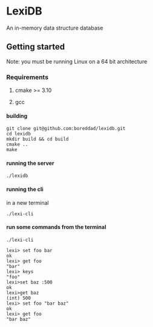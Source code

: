 # LexiDB

An in-memory data structure database

## Getting started

Note: you must be running Linux on a 64 bit architecture

### Requirements

1. cmake >= 3.10

2. gcc

#### building

```console
git clone git@github.com:boreddad/lexidb.git
cd lexidb
mkdir build && cd build
cmake ..
make
```

#### running the server

```console
./lexidb
```


#### running the cli

in a new terminal

```console
./lexi-cli
```

#### run some commands from the terminal

```console
./lexi-cli

lexi> set foo bar
ok
lexi> get foo
"bar"
lexi> keys
"foo"
lexi>set baz :500
ok
lexi>get baz
(int) 500
lexi> set foo "bar baz"
ok
lexi> get foo
"bar baz"
```

